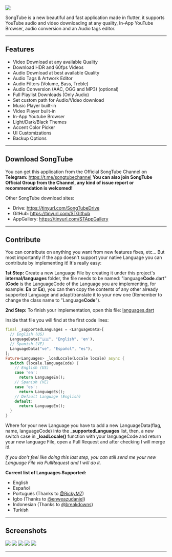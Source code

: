 ![](https://i.imgur.com/UAUkZTJ.png)

SongTube is a new beautiful and fast application made in flutter, it supports YouTube audio and video downloading at any quality, In-App YouTube Browser, audio conversion and an Audio tags editor.

---

## Features

+ Video Download at any available Quality
+ Download HDR and 60fps Videos
+ Audio Download at best available Quality
+ Audio Tags & Artwork Editor
+ Audio Filters (Volume, Bass, Treble)
+ Audio Conversion (AAC, OGG and MP3) (optional)
+ Full Playlist Downloads (Only Audio)
+ Set custom path for Audio/Video download
+ Music Player built-in
+ Video Player built-in
+ In-App Youtube Browser
+ Light/Dark/Black Themes
+ Accent Color Picker
+ UI Customizations
+ Backup Options

---

## Download SongTube

You can get this application from the Official SongTube Channel on **Telegram:** https://t.me/songtubechannel **You can also join SongTube Official Group from the Channel, any kind of issue report or recommendation is welcomed!**

Other SongTube download sites:

+ Drive: https://tinyurl.com/SongTubeDrive
+ GitHub: https://tinyurl.com/STGithub
+ AppGallery: https://tinyurl.com/STAppGallery

---

## Contribute

You can contribute on anything you want from new features fixes, etc... But most importantly if the app doesn't support
your native Language you can contribute by implementing it! It's really easy:

**1st Step:** Create a new Language File by creating it under this project's **internal/languages** folder, the file needs to be named: "language**Code**.dart" (**Code** is the LanguageCode of the Language you are implementing, for example: **En** or **Es**), you can then copy the contents of any other already supported Language and adapt/translate it to your new one (Remember to change the class name to "Language**Code**").

**2nd Step:** To finish your implementation, open this file: [languages.dart](https://github.com/SongTube/SongTube-App/blob/master/lib/internal/languages.dart)

Inside that file you will find at the first code lines:

```dart
final _supportedLanguages = <LanguageData>[
  // English (US)
  LanguageData("🇺🇸", "English", 'en'),
  // Spanish (VE)
  LanguageData("ve", "Español", "es"),
];
Future<Languages> _loadLocale(Locale locale) async {
  switch (locale.languageCode) {
    // English (US)
    case 'en':
      return LanguageEn();
    // Spanish (VE)
    case 'es':
      return LanguageEs();
    // Default Language (English)
    default:
      return LanguageEn();
  }
}
```

Where for your new Language you have to add a new LanguageData(flag, name, languageCode) into the **_supportedLanguages** list, then, a new switch case in **_loadLocale()** function with your languageCode and return your new language File, open a Pull Request and after checking I will merge it!.

*If you don't feel like doing this last step, you can still send me your new Language File via PullRequest and I will do it.*

**Current list of Languages Supported:**

- English
- Español
- Português (Thanks to [@RickyM7](https://github.com/RickyM7))
- Igbo (Thanks to [@enweazudaniel](https://github.com/enweazudaniel))
- Indonesian (Thanks to [@breakdowns](https://github.com/breakdowns))
- Turkish

---

## Screenshots

![](https://i.imgur.com/xvxkEIa.png) ![](https://imgur.com/HJOv6im.jpg)
![](https://imgur.com/bEuSeIe.jpg) ![](https://imgur.com/bTZftKU.jpg)
![](https://imgur.com/6IoCL5V.jpg)

---